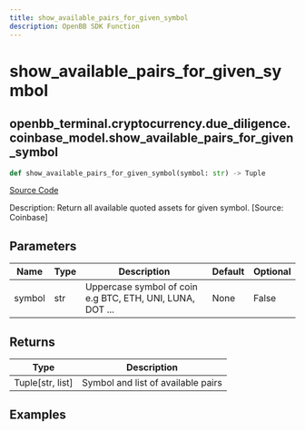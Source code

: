 ```yaml
---
title: show_available_pairs_for_given_symbol
description: OpenBB SDK Function
---
```


# show_available_pairs_for_given_symbol

## openbb_terminal.cryptocurrency.due_diligence.coinbase_model.show_available_pairs_for_given_symbol

```python title='openbb_terminal/cryptocurrency/due_diligence/coinbase_model.py'
def show_available_pairs_for_given_symbol(symbol: str) -> Tuple
```
[Source Code](https://github.com/OpenBB-finance/OpenBBTerminal/tree/main/openbb_terminal/cryptocurrency/due_diligence/coinbase_model.py#L21)

Description: Return all available quoted assets for given symbol. [Source: Coinbase]

## Parameters

| Name | Type | Description | Default | Optional |
| ---- | ---- | ----------- | ------- | -------- |
| symbol | str | Uppercase symbol of coin e.g BTC, ETH, UNI, LUNA, DOT ... | None | False |

## Returns

| Type | Description |
| ---- | ----------- |
| Tuple[str, list] | Symbol and list of available pairs |

## Examples

